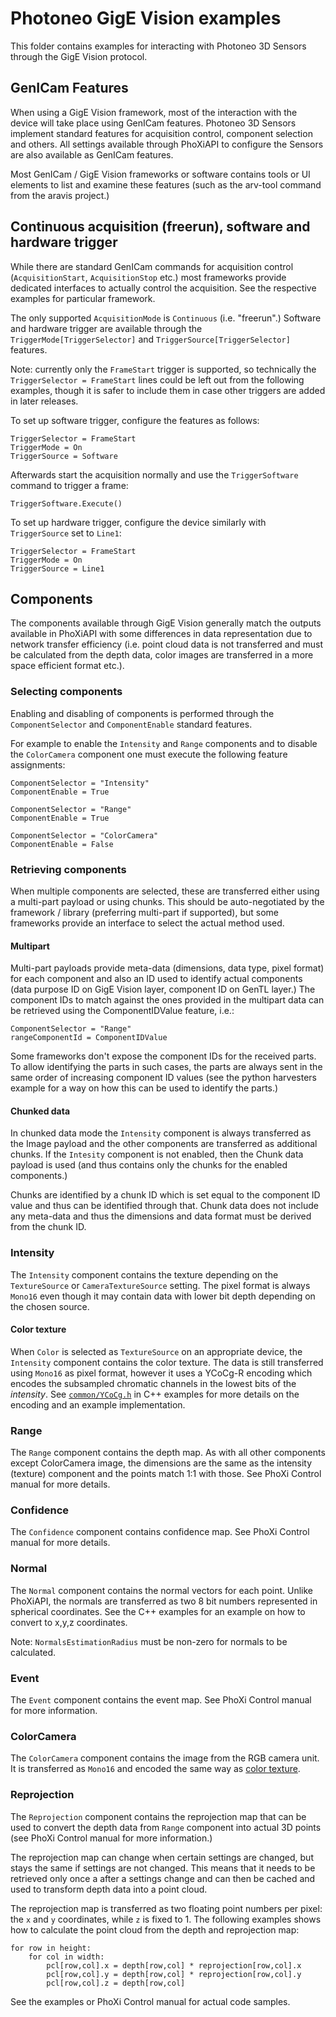 # Photoneo GigE Vision examples

This folder contains examples for interacting with Photoneo 3D Sensors through
the GigE Vision protocol.

## GenICam Features

When using a GigE Vision framework, most of the interaction with the device will
take place using GenICam features. Photoneo 3D Sensors implement standard
features for acquisition control, component selection and others.  All settings
available through PhoXiAPI to configure the Sensors are also available as
GenICam features.

Most GenICam / GigE Vision frameworks or software contains tools or UI elements
to list and examine these features (such as the arv-tool command from the aravis
project.)

## Continuous acquisition (freerun), software and hardware trigger

While there are standard GenICam commands for acquisition control
(`AcquisitionStart`, `AcquisitionStop` etc.) most frameworks provide dedicated
interfaces to actually control the acquisition. See the respective examples for
particular framework.

The only supported `AcquisitionMode` is `Continuous` (i.e. "freerun".) Software
and hardware trigger are available through the `TriggerMode[TriggerSelector]` and
`TriggerSource[TriggerSelector]` features.

Note: currently only the `FrameStart` trigger is supported, so technically the
`TriggerSelector = FrameStart` lines could be left out from the following
examples, though it is safer to include them in case other triggers are added in
later releases.

To set up software trigger, configure the features as follows:

    TriggerSelector = FrameStart
    TriggerMode = On
    TriggerSource = Software

Afterwards start the acquisition normally and use the `TriggerSoftware` command
to trigger a frame:

    TriggerSoftware.Execute()

To set up hardware trigger, configure the device similarly with `TriggerSource`
set to `Line1`:

    TriggerSelector = FrameStart
    TriggerMode = On
    TriggerSource = Line1

## Components

The components available through GigE Vision generally match the outputs available
in PhoXiAPI with some differences in data representation due to network
transfer efficiency (i.e. point cloud data is not transferred and must be
calculated from the depth data, color images are transferred in a more space
efficient format etc.).

### Selecting components

Enabling and disabling of components is performed through the
`ComponentSelector` and `ComponentEnable` standard features.

For example to enable the `Intensity` and `Range` components and to disable the
`ColorCamera` component one must execute the following feature assignments:

    ComponentSelector = "Intensity"
    ComponentEnable = True

    ComponentSelector = "Range"
    ComponentEnable = True

    ComponentSelector = "ColorCamera"
    ComponentEnable = False

### Retrieving components

When multiple components are selected, these are transferred either using
a multi-part payload or using chunks. This should be auto-negotiated by the
framework / library (preferring multi-part if supported), but some frameworks
provide an interface to select the actual method used.

#### Multipart

Multi-part payloads provide meta-data (dimensions, data type, pixel format) for
each component and also an ID used to identify actual components
(data purpose ID on GigE Vision layer, component ID on GenTL layer.) The
component IDs to match against the ones provided in the multipart data can be
retrieved using the ComponentIDValue feature, i.e.:

    ComponentSelector = "Range"
    rangeComponentId = ComponentIDValue

Some frameworks don't expose the component IDs for the received parts. To allow
identifying the parts in such cases, the parts are always sent in the same
order of increasing component ID values (see the python harvesters example for a
way on how this can be used to identify the parts.)

#### Chunked data

In chunked data mode the `Intensity` component is always transferred as the Image
payload and the other components are transferred as additional chunks. If the
`Intesity` component is not enabled, then the Chunk data payload is used (and
thus contains only the chunks for the enabled components.)

Chunks are identified by a chunk ID which is set equal to the component ID
value and thus can be identified through that. Chunk data does not include any
meta-data and thus the dimensions and data format must be derived from the chunk
ID.

### Intensity

The `Intensity` component contains the texture depending on the `TextureSource` or
`CameraTextureSource` setting. The pixel format is always `Mono16` even though
it may contain data with lower bit depth depending on the chosen source.

#### Color texture

When `Color` is selected as `TextureSource` on an appropriate device, the
`Intensity` component contains the color texture. The data is still transferred
using `Mono16` as pixel format, however it uses a YCoCg-R encoding which encodes
the subsampled chromatic channels in the lowest bits of the _intensity_. See
[`common/YCoCg.h`](https://github.com/photoneo-3d/photoneo-cpp-examples/blob/main/GigEV/aravis/common/YCoCg.h)
in C++ examples for more details on the encoding and an example implementation.

### Range

The `Range` component contains the depth map. As with all other components except
ColorCamera image, the dimensions are the same as the intensity (texture)
component and the points match 1:1 with those. See PhoXi Control manual for more
details.

### Confidence

The `Confidence` component contains confidence map. See PhoXi Control manual for
more details.

### Normal

The `Normal` component contains the normal vectors for each point. Unlike
PhoXiAPI, the normals are transferred as two 8 bit numbers represented in
spherical coordinates. See the C++ examples for an example on how to convert to
x,y,z coordinates.

Note: `NormalsEstimationRadius` must be non-zero for normals to be calculated.

### Event

The `Event` component contains the event map. See PhoXi Control manual for more
information.

### ColorCamera

The `ColorCamera` component contains the image from the RGB camera unit. It is
transferred as `Mono16` and encoded the same way as [color texture](#color-texture).

### Reprojection

The `Reprojection` component contains the reprojection map that can be used to
convert the depth data from `Range` component into actual 3D points (see
PhoXi Control manual for more information.)

The reprojection map can change when certain settings are changed, but stays the
same if settings are not changed. This means that it needs to be retrieved only
once a after a settings change and can then be cached and used to transform
depth data into a point cloud.

The reprojection map is transferred as two floating point numbers per pixel: the
`x` and `y` coordinates, while `z` is fixed to 1. The following examples shows
how to calculate the point cloud from the depth and reprojection map:

    for row in height:
        for col in width:
            pcl[row,col].x = depth[row,col] * reprojection[row,col].x
            pcl[row,col].y = depth[row,col] * reprojection[row,col].y
            pcl[row,col].z = depth[row,col]

See the examples or PhoXi Control manual for actual code samples.
